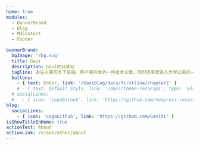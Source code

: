```yaml
---
home: true
modules:
  - BannerBrand
  - Blog
  - MdContent
  - Footer

bannerBrand:
  bgImage: '/bg.svg'
  title: Gavi
  description: Gavi的分享站
  tagline: 本站主要包含了前端、客户端开发的一些技术文章，同时还有我进入大学以来的一些学习上和生活上的分享。
  buttons:
    - { text: Enter, link: '/GaviBlog/docs/firstline/chapter2' }
    # - { text: Default Style, link: '/docs/theme-reco/api', type: 'plain' }
  # socialLinks:
  #   - { icon: 'LogoGithub', link: 'https://github.com/vuepress-reco/vuepress-theme-reco' }
blog:
  socialLinks:
    - { icon: 'LogoGithub', link: 'https://github.com/GaviXi' }
isShowTitleInHome: true
actionText: About
actionLink: /views/other/about
---
```



<!-- ## 快速开始

**npx**

```bash
# 初始化，并选择 2.x
npx @vuepress-reco/theme-cli init
```

**npm**

```bash
# 初始化，并选择 2.x
npm install @vuepress-reco/theme-cli@1.0.7 -g
theme-cli init
```

**yarn**

```bash
# 初始化，并选择 2.x
yarn global add @vuepress-reco/theme-cli@1.0.7
theme-cli init
``` -->
